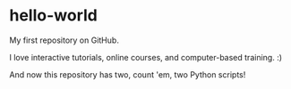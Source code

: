 # hello-world
My first repository on GitHub.

I love interactive tutorials, online courses, and computer-based training. :)

And now this repository has two, count 'em, two Python scripts!
